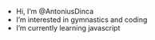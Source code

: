 - Hi, I’m @AntoniusDinca
- I’m interested in gymnastics and coding
- I’m currently learning javascript

<!---
AntoniusDinca/AntoniusDinca is a ✨ special ✨ repository because its `README.md` (this file) appears on your GitHub profile.
You can click the Preview link to take a look at your changes.
--->
